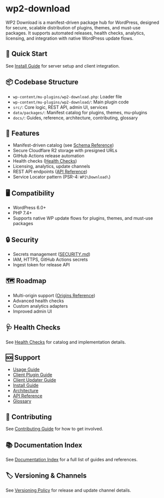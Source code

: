# wp2-download

WP2 Download is a manifest-driven package hub for WordPress, designed for secure, scalable distribution of plugins, themes, and must-use packages. It supports automated releases, health checks, analytics, licensing, and integration with native WordPress update flows.

## 🚀 Quick Start

See [Install Guide](wp-content/mu-plugins/wp2-download/docs/install-guide.md) for server setup and client integration.

## 📦 Codebase Structure

- `wp-content/mu-plugins/wp2-download.php`: Loader file
- `wp-content/mu-plugins/wp2-download/`: Main plugin code
- `src/`: Core logic, REST API, admin UI, services
- `data/packages/`: Manifest catalog for plugins, themes, mu-plugins
- `docs/`: Guides, reference, architecture, contributing, glossary

## 🧩 Features

- Manifest-driven catalog (see [Schema Reference](wp-content/mu-plugins/wp2-download/docs/schema.md))
- Secure Cloudflare R2 storage with presigned URLs
- GitHub Actions release automation
- Health checks ([Health Checks](wp-content/mu-plugins/wp2-download/docs/health-checks.md))
- Licensing, analytics, update channels
- REST API endpoints ([API Reference](wp-content/mu-plugins/wp2-download/docs/api-reference.md))
- Service Locator pattern (PSR-4: `WP2\Download\`)

## 🖥️ Compatibility

- WordPress 6.0+
- PHP 7.4+
- Supports native WP update flows for plugins, themes, and must-use packages

## 🔒 Security

- Secrets management ([SECURITY.md](wp-content/mu-plugins/wp2-download/docs/SECURITY.md))
- IAM, HTTPS, GitHub Actions secrets
- Ingest token for release API

## 🗺️ Roadmap

- Multi-origin support ([Origins Reference](wp-content/mu-plugins/wp2-download/docs/origins.md))
- Advanced health checks
- Custom analytics adapters
- Improved admin UI

## 🩺 Health Checks

See [Health Checks](wp-content/mu-plugins/wp2-download/docs/health-checks.md) for catalog and implementation details.

## 🆘 Support

- [Usage Guide](wp-content/mu-plugins/wp2-download/docs/usage-guide.md)
- [Client Plugin Guide](wp-content/mu-plugins/wp2-download/docs/client-plugin-guide.md)
- [Client Updater Guide](wp-content/mu-plugins/wp2-download/docs/client-updater-guide.md)
- [Install Guide](wp-content/mu-plugins/wp2-download/docs/install-guide.md)
- [Architecture](wp-content/mu-plugins/wp2-download/docs/architecture.md)
- [API Reference](wp-content/mu-plugins/wp2-download/docs/api-reference.md)
- [Glossary](wp-content/mu-plugins/wp2-download/docs/GLOSSARY.md)

## 📝 Contributing

See [Contributing Guide](wp-content/mu-plugins/wp2-download/docs/CONTRIBUTING.md) for how to get involved.

## 📚 Documentation Index

See [Documentation Index](wp-content/mu-plugins/wp2-download/docs/index.md) for a full list of guides and references.

## 🏷️ Versioning & Channels

See [Versioning Policy](wp-content/mu-plugins/wp2-download/docs/VERSIONING.md) for release and update channel details.
